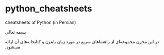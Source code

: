 # python_cheatsheets
cheatsheets of Python (in Persian)

&#x202b;  بسمه تعالی
  
&#x202b; در این مخزن مجموعه‌ای از راهنماهای سریع در مورد زبان پایتون و کتابخانه‌های آن ارائه می‌شود.

